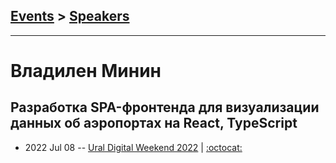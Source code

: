 ## [Events](../README.md) > [Speakers](../speakers.md)
---

# Владилен Минин

## Разработка SPA-фронтенда для визуализации данных об аэропортах на React, TypeScript
- 2022 Jul 08 -- [Ural Digital Weekend 2022](https://youtu.be/CGecAcZIGys)   | [:octocat:](https://github.com/Ural-Digital-Weekend/Frontend) 
